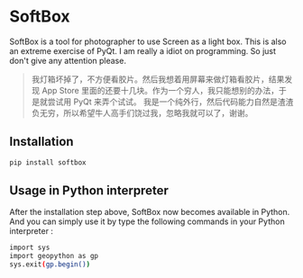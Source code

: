 # SoftBox


SoftBox is a tool for photographer to use Screen as a light box. This is also an extreme exercise of PyQt. I am really a idiot on programming. So just don't give any attention please.

> 我灯箱坏掉了，不方便看胶片。然后我想着用屏幕来做灯箱看胶片，结果发现 App Store 里面的还要十几块。作为一个穷人，我只能想别的办法，于是就尝试用 PyQt 来弄个试试。
> 我是一个纯外行，然后代码能力自然是渣渣负无穷，所以希望牛人高手们饶过我，忽略我就可以了，谢谢。



## Installation

```Bash
pip install softbox
```

## Usage in Python interpreter

After the installation step above, SoftBox now becomes available in Python. And you can simply use it by type the following commands in your Python interpreter :


```Bash
import sys
import geopython as gp
sys.exit(gp.begin())
```